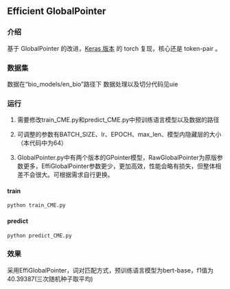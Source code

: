## Efficient GlobalPointer

### 介绍

基于 GlobalPointer 的改进，[Keras 版本](https://spaces.ac.cn/archives/8877) 的 torch 复现，核心还是 token-pair 。

### 数据集

数据在“bio_models/en_bio”路径下 数据处理以及切分代码见uie

### 运行

1. 需要修改train_CME.py和predict_CME.py中预训练语言模型以及数据的路径

2. 可调整的参数有BATCH_SIZE、lr、EPOCH、max_len、模型内隐藏层的大小（本代码中为64）

3. GlobalPointer.py中有两个版本的GPointer模型，RawGlobalPointer为原版参数更多，EffiGlobalPointer参数更少，更加高效，性能会略有损失，但整体相差不会很大。可根据需求自行更换。

#### train

```python
python train_CME.py
```

#### predict

```
python predict_CME.py
```

### 效果

采用EffiGlobalPointer，词对匹配方式，预训练语言模型为bert-base，f1值为40.39387(三次随机种子取平均)

